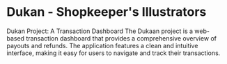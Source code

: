 # Dukan - Shopkeeper's Illustrators 
Dukan Project: A Transaction Dashboard  The Dukaan project is a web-based transaction dashboard that provides a comprehensive overview of payouts and refunds. The application features a clean and intuitive interface, making it easy for users to navigate and track their transactions.  
